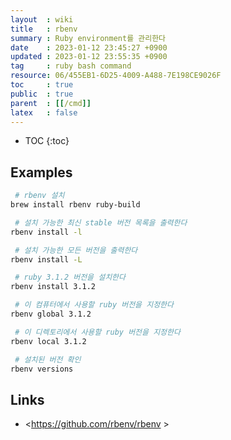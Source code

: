 ```yaml
---
layout  : wiki
title   : rbenv
summary : Ruby environment를 관리한다
date    : 2023-01-12 23:45:27 +0900
updated : 2023-01-12 23:55:35 +0900
tag     : ruby bash command
resource: 06/455EB1-6D25-4009-A488-7E198CE9026F
toc     : true
public  : true
parent  : [[/cmd]]
latex   : false
---
```

* TOC
{:toc}

## Examples

```bash
 # rbenv 설치
brew install rbenv ruby-build

 # 설치 가능한 최신 stable 버전 목록을 출력한다
rbenv install -l

 # 설치 가능한 모든 버전을 출력한다
rbenv install -L

 # ruby 3.1.2 버전을 설치한다
rbenv install 3.1.2

 # 이 컴퓨터에서 사용할 ruby 버전을 지정한다
rbenv global 3.1.2

 # 이 디렉토리에서 사용할 ruby 버전을 지정한다
rbenv local 3.1.2

 # 설치된 버전 확인
rbenv versions
```

## Links

- <https://github.com/rbenv/rbenv >

